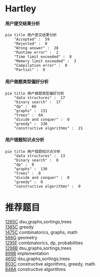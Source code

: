 # Hartley

<!-- tabs:start -->



#### **用户提交结果分析**

```mermaid
pie title 用户提交结果分析
    "Accepted" :  59
    "Rejected" :  0
    "Wrong answer" :  28
    "Runtime error" :  2
    "Time limit exceeded" :  8
    "Memory limit exceeded" :  3
    "Compilation error" :  0
    "Partial" :  0
```

#### **用户做题类型偏好分析**

```mermaid
pie title 用户做题类型偏好分析
    "data structures" :  17
    "binary search" :  17
    "dp" :  60
    "graphs" :  131
    "trees" :  64
    "divide and conquer" :  0
    "greedy" :  330
    "constructive algorithms" :  21
```
#### **用户错题知识点分析**

```mermaid
pie title 用户错题知识点分析
    "data structures" :  13
    "binary search" :  0
    "dp" :  0
    "graphs" :  130
    "trees" :  0
    "divide and conquer" :  0
    "greedy" :  0
    "constructive algorithms" :  0
```



<!-- tabs:end -->
# 推荐题目
[1265C](https://codeforces.com/contest/1265/problem/C)		dsu,graphs,sortings,trees		  
[1385C](https://codeforces.com/contest/1385/problem/C)		greedy		  
[1475C](https://codeforces.com/contest/1475/problem/C)		combinatorics,
                        graphs,
                        math		  
[566G](https://codeforces.com/contest/566/problem/G)		geometry		  
[1295F](https://codeforces.com/contest/1295/problem/F)		combinatorics,
                        dp,
                        probabilities		  
[1298B](https://codeforces.com/contest/1298/problem/B)		dsu,graphs,sortings,trees		  
[899B](https://codeforces.com/contest/899/problem/B)		implementation		  
[465D](https://codeforces.com/contest/465/problem/D)		dsu,graphs,sortings,trees		  
[803C](https://codeforces.com/contest/803/problem/C)		constructive algorithms,
                        greedy,
                        math		  
[848A](https://codeforces.com/contest/848/problem/A)		constructive algorithms		  
